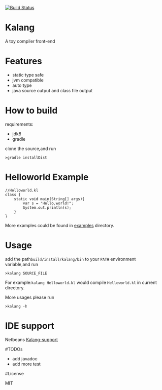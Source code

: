 [![Build Status](https://travis-ci.org/kasonyang/kalang.svg?branch=master)](https://travis-ci.org/kasonyang/kalang)

# Kalang
A toy compiler front-end

# Features

* static type safe
* jvm compatible
* auto type
* java source output and class file output

# How to build

requirements: 

* jdk8
* gradle

clone the source,and run

    >gradle installDist

# Helloworld Example

    //Helloworld.kl
    class {
        static void main(String[] args){
            var s = "Hello,world!";
            System.out.println(s);
        }
    }

More examples could be found in [examples](https://github.com/kasonyang/kalang/tree/master/examples) directory.

# Usage

add the path`build/install/kalang/bin` to your `PATH` environment variable,and run

    >kalang SOURCE_FILE 

For example:`kalang Helloworld.kl` would compile `Helloworld.kl` in current directory.

More usages please run

    >kalang -h

# IDE support

Netbeans [Kalang-support](https://github.com/kasonyang/kalang-support)

#TODOs

* add javadoc
* add more test

#License

MIT